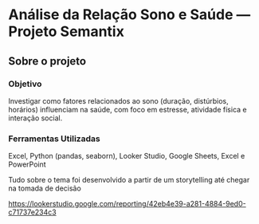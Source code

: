 # Análise da Relação Sono e Saúde — Projeto Semantix

## Sobre o projeto

### Objetivo

Investigar como fatores relacionados ao sono (duração, distúrbios, horários) influenciam na saúde, com foco em estresse, atividade física e interação social.

### Ferramentas Utilizadas

Excel, Python (pandas, seaborn), Looker Studio, Google Sheets, Excel e PowerPoint

Tudo sobre o tema foi desenvolvido a partir de um storytelling até chegar na tomada de decisão

https://lookerstudio.google.com/reporting/42eb4e39-a281-4884-9ed0-c71737e234c3
